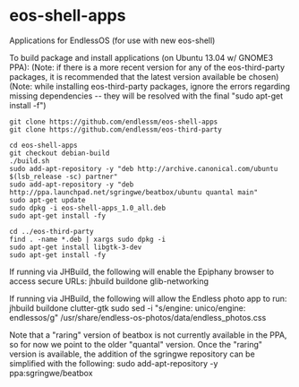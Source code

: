 eos-shell-apps
==============

Applications for EndlessOS (for use with new eos-shell)

To build package and install applications (on Ubuntu 13.04 w/ GNOME3 PPA):
(Note: if there is a more recent version for any of the eos-third-party
packages, it is recommended that the latest version available be chosen)
(Note: while installing eos-third-party packages, ignore the errors
regarding missing dependencies -- they will be resolved with the final
"sudo apt-get install -f")

    git clone https://github.com/endlessm/eos-shell-apps
    git clone https://github.com/endlessm/eos-third-party
    
    cd eos-shell-apps
    git checkout debian-build
    ./build.sh
    sudo add-apt-repository -y "deb http://archive.canonical.com/ubuntu $(lsb_release -sc) partner"
    sudo add-apt-repository -y "deb http://ppa.launchpad.net/sgringwe/beatbox/ubuntu quantal main"
    sudo apt-get update
    sudo dpkg -i eos-shell-apps_1.0_all.deb
    sudo apt-get install -fy
    
    cd ../eos-third-party
    find . -name *.deb | xargs sudo dpkg -i
    sudo apt-get install libgtk-3-dev
    sudo apt-get install -fy

If running via JHBuild, the following will enable the Epiphany browser to access secure URLs:
    jhbuild buildone glib-networking

If running via JHBuild, the following will allow the Endless photo app to run:
    jhbuild buildone clutter-gtk
    sudo sed -i "s/engine: unico/engine: endlessos/g" /usr/share/endless-os-photos/data/endless_photos.css

Note that a "raring" version of beatbox is not currently available in the PPA,
so for now we point to the older "quantal" version.
Once the "raring" version is available, the addition of the sgringwe
repository can be simplified with the following:
    sudo add-apt-repository -y ppa:sgringwe/beatbox
